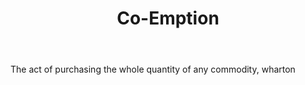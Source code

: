 ---
title: Co-Emption
letter: C
permalink: "/definitions/bld-co-emption.html"
body: The act of purchasing the whole quantity of any commodity, wharton
published_at: '2018-07-07'
source: Black's Law Dictionary 2nd Ed (1910)
layout: post
---